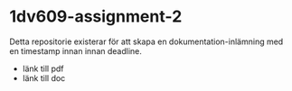 # 1dv609-assignment-2
Detta repositorie existerar för att skapa en dokumentation-inlämning med en timestamp innan innan deadline.

- länk till pdf
- länk till doc
